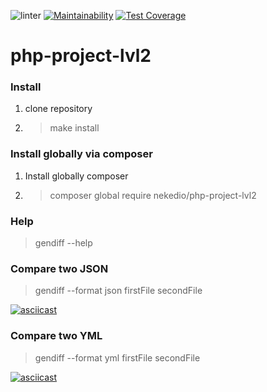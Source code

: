 ![linter](https://github.com/nekedio/php-project-lvl2/workflows/linter/badge.svg)
[![Maintainability](https://api.codeclimate.com/v1/badges/4f26361d1f2d60432298/maintainability)](https://codeclimate.com/github/nekedio/php-project-lvl2/maintainability)
[![Test Coverage](https://api.codeclimate.com/v1/badges/4f26361d1f2d60432298/test_coverage)](https://codeclimate.com/github/nekedio/php-project-lvl2/test_coverage)

# php-project-lvl2

### Install
1. clone repository
2. > make install

### Install globally via composer

1. Install globally composer
2. > composer global require nekedio/php-project-lvl2

### Help
> gendiff --help

### Compare two JSON
> gendiff --format json firstFile secondFile

[![asciicast](https://asciinema.org/a/331486.svg)](https://asciinema.org/a/331486)

### Compare two YML
> gendiff --format yml firstFile secondFile

[![asciicast](https://asciinema.org/a/343404.svg)](https://asciinema.org/a/343404)

